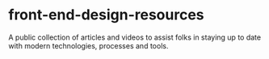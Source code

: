 # front-end-design-resources
A public collection of articles and videos to assist folks in staying up to date with modern technologies, processes and tools.
